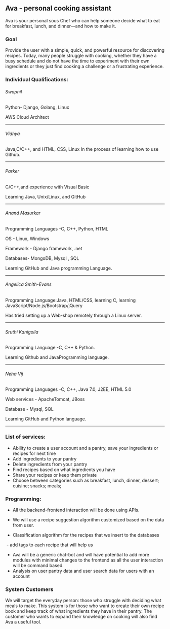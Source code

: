 ## Ava - personal cooking assistant

Ava is your personal sous Chef who can help someone decide what to eat for breakfast, lunch, and dinner—and how to make it.

 

### Goal 

Provide the user with a simple, quick, and powerful resource for discovering recipes. Today, many people struggle with cooking, whether they have a busy schedule and do not have the time to experiment with their own ingredients or they just find cooking a challenge or a frustrating experience.



### Individual Qualifications:

 

###### Swapnil

Python- Django, Golang, Linux

AWS Cloud Architect

---



###### Vidhya

Java,C/C++,
and HTML, CSS, Linux
In the process of learning how to use Github.

---



###### Parker

C/C++,and experience with Visual Basic

Learning Java, Unix/Linux, and GitHub

---



###### Anand Masurkar

Programming Languages -C, C++, Python, HTML

OS - Linux, Windows

Framework - Django framework, .net

Databases- MongoDB, Mysql , SQL

Learning GitHub and Java programming Language.

---



###### Angelica Smith-Evans

Programming Language:Java, HTML/CSS, learning C, learning JavaScript/Node.js/Bootstrap/jQuery

Has tried setting up a Web-shop remotely through a Linux server.

---



###### Sruthi Kanigolla

Programming Language -C, C++ & Python.

Learning Github and JavaProgramming language.

---



###### Neha Vij

Programming Languages -C, C++, Java 7.0, J2EE, HTML 5.0

Web services - ApacheTomcat, JBoss

Database - Mysql, SQL

Learning GitHub and Python language.

---



### List of services:

* Ability to create a user account and a pantry, save your ingredients or recipes for next time
* Add ingredients to your pantry
* Delete ingredients from your pantry
* Find recipes based on what ingredients you have
* Share your recipes or keep them private
* Choose between categories such as breakfast, lunch, dinner, dessert; cuisine; snacks; meals;



### Programming:

* All the backend-frontend interaction will be done using APIs.


* We will use a recipe suggestion algorithm customized based on the data from user.
* Classification algorithm for the recipes that we insert to the databases

​            - add tags to each recipe that will help us

* Ava will be a generic chat-bot and will have potential to add more modules with minimal changes to the frontend as all the user interaction will be command based.
* Analysis on user pantry data and user search data for users with an account



### System Customers

We will target the everyday person: those who struggle with deciding what meals to make. This system is for those who want to create their own recipe book and keep track of what ingredients they have in their pantry. The customer who wants to expand their knowledge on cooking will also find Ava a useful tool.